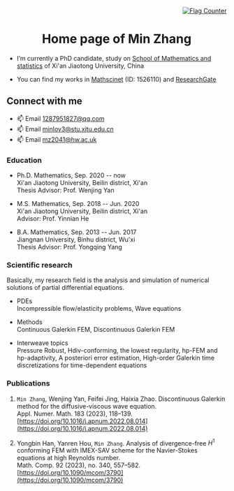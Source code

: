 
<p align="right"><a href="https://info.flagcounter.com/C3j0"><img src="https://s11.flagcounter.com/count2/C3j0/bg_FFFFFF/txt_000000/border_CCCCCC/columns_1/maxflags_3/viewers_0/labels_0/pageviews_0/flags_0/percent_0/" alt="Flag Counter" border="0"></a>


<h1 align="center">Home page of Min Zhang</h1>
 


- I’m currently a PhD candidate, study on [School of Mathematics and statistics](http://math.xjtu.edu.cn/) of Xi'an Jiaotong University, China 

- You can find my works in [Mathscinet](https://mathscinet.ams.org/mathscinet/MRAuthorID/1526110) (ID: 1526110)
                       and [ResearchGate](https://www.researchgate.net/profile/Min-Zhang-257)


<h2 align="left">Connect with me</h2>

<!--- 💬 Phone +86 17868882156 / +44 7783318073 --->
- 📫 Email [1287951827@qq.com](1287951827@qq.com)
- 📫 Email [minlov3@stu.xjtu.edu.cn](minlov3@stu.xjtu.edu.cn)  
- 📫 Email [mz2041@hw.ac.uk](mz2041@hw.ac.uk)  


<h3 align="left"> Education </h3>

- Ph.D. Mathematics, Sep. 2020 -- now  
Xi'an Jiaotong University, Beilin district, Xi'an   
Thesis Advisor: Prof. Wenjing Yan  

- M.S. Mathematics, Sep. 2018 -- Jun. 2020  
Xi'an Jiaotong University, Beilin district, Xi'an  
Advisor: Prof. Yinnian He   

- B.A. Mathematics, Sep. 2013 -- Jun. 2017  
Jiangnan University, Binhu district, Wu'xi   
Thesis Advisor: Prof. Yongqing Yang  



<h3 align="left"> Scientific research </h3>

Basically, my research field is the analysis and simulation of numerical solutions of partial differential equations.

- PDEs  
Incompressible flow/elasticity problems, Wave equations
	
- Methods  
Continuous Galerkin FEM, Discontinuous Galerkin FEM 
	
- Interweave topics  
Pressure Robust, 
Hdiv-conforming, 
the lowest regularity, 
hp-FEM and hp-adaptivity, 
A posteriori error estimation,
High-order Galerkin time discretizations for time-dependent equations


<h3 align="left"> Publications </h3>

1. ```Min Zhang```, Wenjing Yan, Feifei Jing, Haixia Zhao.
Discontinuous Galerkin method for the diffusive-viscous wave equation.  
Appl. Numer. Math. 183 (2023), 118–139.
[https://doi.org/10.1016/j.apnum.2022.08.014](https://doi.org/10.1016/j.apnum.2022.08.014)
 
4. Yongbin Han, Yanren Hou, ```Min Zhang```. 
Analysis of divergence-free $H^1$ conforming FEM with IMEX-SAV scheme for the Navier-Stokes equations at high Reynolds number.   
Math. Comp. 92 (2023), no. 340, 557–582.
[https://doi.org/10.1090/mcom/3790](https://doi.org/10.1090/mcom/3790)


